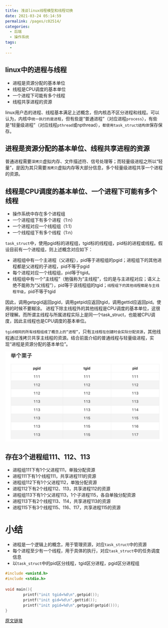 ```yaml
---
title: 浅谈linux线程模型和线程切换
date: 2021-03-24 05:14:59
permalink: /pages/c02514/
categories:
  - 后端
  - 操作系统
tags:
  - 
---
```



## linux中的进程与线程
* 进程是资源分配的基本单位
* 线程是CPU调度的基本单位
* 一个进程下可能有多个线程
* 线程共享进程的资源


linux用户态的进程、线程基本满足上述概念，但内核态不区分进程和线程。可以认为，内核中`统一执行的是进程`，但有些是“普通进程”（对应进程`process`），有些是“轻量级进程”（对应线程`pthread`或npthread），`都使用task_struct结构体`保存保存。


## 进程是资源分配的基本单位、线程共享进程的资源
普通进程需要`深拷贝`虚拟内存、文件描述符、信号处理等；而轻量级进程之所以“轻量”，是因为其只需要`浅拷贝`虚拟内存等大部分信息，多个轻量级进程共享一个进程的资源。


## 线程是CPU调度的基本单位、一个进程下可能有多个线程
* 操作系统中存在多个进程组
* 一个进程组下有多个进程（1:n）
* 一个进程对应一个线程组（1:1）
* 一个线程组下有多个线程（1:n）

`task_struct`中，使用pgid标的进程组，tgid标的线程组，pid标的进程或线程。假设目前有一个进程组，则上述概念对应如下：

* 进程组中有一个主进程（父进程），pid等于进程组的pgid；进程组下的其他进程都是父进程的子进程，pid不等于pgid
* 每个进程对应一个线程组，pid等于tgid。
* 线程组中有一个“主线程”（勉强称为“主线程”，位的是与主进程对应；语义上绝不能称为“父线程”），pid等于该线程组的tgid；`线程组下的其他线程都是与主线程平级`，pid不等于tgid

因此，调用getpgid返回pgid，调用getpid应返回tgid，调用gettid应返回pid。使用的时候不要糊涂。
进程下除主线程外的其他线程是CPU调度的基本单位，这很好理解。而所谓主线程与所属进程实际上是同一个task_struct，也能被CPU调度，因此主线程也是CPU调度的基本单位。

`tgid相同的所有线程组成了概念上的“进程”`，只有`主线程在创建时会实际分配资源`，其他线程通过浅拷贝共享主线程的资源。结合前面介绍的普通线程与轻量级进程，实现“进程是资源分配的基本单位”。



<img src="./minilet/image-20210324055320973.png" alt="image-20210324055320973" style="zoom:50%;" />





## 存在3个进程组111、112、113
* 进程组111下有1个父进程111，单独分配资源
* 进程111下有1个线程111，共享进程111的资源
* 进程组112下有1个父进程112，单独分配资源
* 进程112下有2个线程112、113，共享进程112的资源
* 进程组113下有1个父进程113，1个子进程115，各自单独分配资源
* 进程113下有2个线程113、114，共享进程113的资源
* 进程115下有3个线程115、116、117，共享进程115的资源





# 小结
* 进程是一个逻辑上的概念，用于管理资源，对应`task_struct`中的资源
* 每个进程至少有一个线程，用于具体的执行，对应`task_struct`中的任务调度信息
* 以`task_struct`中的pid区分线程，tgid区分进程，pgid区分进程组


``` c
#include <unistd.h>
#include <stdio.h>

void main(){
        printf("init tgid=%d\n",getpid());
        printf("init gid=%d\n",gettid());
        printf("init pgid=%d\n",getpgid(getpid()));
}
```


[原文链接](https://www.jianshu.com/p/023e55f878a7)


